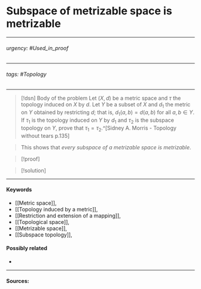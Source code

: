 # Subspace of metrizable space is metrizable
***
###### urgency: #Used_in_proof
***
###### tags: #Topology  
***
>[!dsn] Body of the problem
>Let $(X,d)$ be a metric space and $\tau$ the topology induced on $X$ by $d$. Let $Y$ be a subset of $X$ and $d_{1}$ the metric on $Y$ obtained by restricting $d$; that is, $d_{1}(a,b)=d(a,b)$ for all $a,b\in Y$. If $\tau_{1}$ is the topology induced on $Y$ by $d_{1}$ and $\tau_{2}$ is the subspace topology on $Y$, prove that $\tau_{1}=\tau_{2}$.^[Sidney A. Morris - Topology without tears p.135]

>This shows that *every subspace of a metrizable space is metrizable*.

>[!proof]
>

>[!solution]
>
***
#### Keywords
- [[Metric space]],
- [[Topology induced by a metric]],
- [[Restriction and extension of a mapping]],
- [[Topological space]],
- [[Metrizable space]],
- [[Subspace topology]],
#### Possibly related
- 
***
#### Sources: